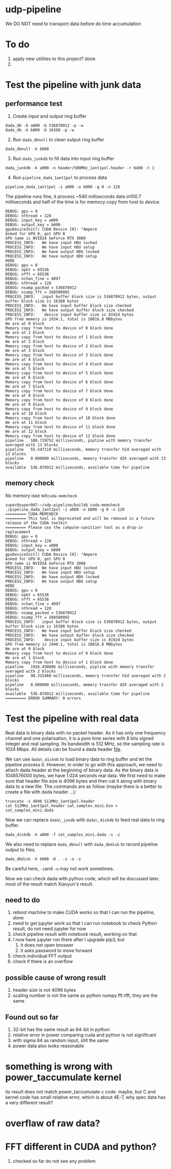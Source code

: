 # udp-pipeline

We DO NOT need to transport data before do time accumulation

# To do
1. apply new utilities to this project? done
2. 

# Test the pipeline with junk data

## performance test
1. Create input and output ring buffer
```
dada_db -k a000 -b 536870912 -p -w
dada_db -k b000 -b 16388 -p -w 
```

2. Run `dada_dbnull` to clean output ring buffer
```
dada_dbnull -k b000
```

3. Run `dada_junkdb` to fill data into input ring buffer

```
dada_junkdb -k a000 -n header/500MHz_1ant1pol.header -r 6400 -t 1
```

4. Run `pipeline_dada_1ant1pol` to process data
```
pipeline_dada_1ant1pol -i a000 -o b000 -g 0 -n 128
```

The pipeline runs fine, it process ~540 milliseconds data in100.7 milliseconds and half of the time is for memocy copy from host to device. 
```
DEBUG: gpu = 0
DEBUG: nthread = 128
DEBUG: input_key = a000
DEBUG: output_key = b000
gpuDeviceInit() CUDA Device [0]: "Ampere
Asked for GPU 0, got GPU 0
GPU name is NVIDIA GeForce RTX 3080
PROCESS_INFO:	We have input HDU locked
PROCESS_INFO:	We have input HDU setup
PROCESS_INFO:	We have output HDU locked
PROCESS_INFO:	We have output HDU setup
HERE
DEBUG: gpu = 0
DEBUG: npkt = 65536
DEBUG: nfft = 65536
DEBUG: nchan_fine = 4097
DEBUG: nthread = 128
DEBUG: nsamp_packed = 536870912
DEBUG: nsamp_fft = 268500992
PROCESS_INFO:	input buffer block size is 536870912 bytes, output buffer block size is 16388 bytes
PROCESS_INFO:	We have input buffer block size checked
PROCESS_INFO:	We have output buffer block size checked
PROCESS_INFO:	 device input buffer size is 8192d bytes
GPU free memory is 2934.1, total is 10016.8 MBbytes
We are at 0 block
Memory copy from host to device of 0 block done
We are at 1 block
Memory copy from host to device of 1 block done
We are at 2 block
Memory copy from host to device of 2 block done
We are at 3 block
Memory copy from host to device of 3 block done
We are at 4 block
Memory copy from host to device of 4 block done
We are at 5 block
Memory copy from host to device of 5 block done
We are at 6 block
Memory copy from host to device of 6 block done
We are at 7 block
Memory copy from host to device of 7 block done
We are at 8 block
Memory copy from host to device of 8 block done
We are at 9 block
Memory copy from host to device of 9 block done
We are at 10 block
Memory copy from host to device of 10 block done
We are at 11 block
Memory copy from host to device of 11 block done
We are at 12 block
Memory copy from host to device of 12 block done
pipeline   100.729752 milliseconds, pipline with memory transfer averaged with 13 blocks
pipeline   55.547119 milliseconds, memory transfer h2d averaged with 13 blocks
pipeline   0.000000 milliseconds, memory transfer d2h averaged with 13 blocks
available  536.870912 milliseconds, available time for pipeline
```

## memory check
No memory isse wit`cuda-memcheck`
```
super@super007:~/udp-pipeline/build$ cuda-memcheck ./pipeline_dada_1ant1pol -i a000 -o b000 -g 0 -n 128
========= CUDA-MEMCHECK
========= This tool is deprecated and will be removed in a future release of the CUDA toolkit
========= Please use the compute-sanitizer tool as a drop-in replacement
DEBUG: gpu = 0
DEBUG: nthread = 128
DEBUG: input_key = a000
DEBUG: output_key = b000
gpuDeviceInit() CUDA Device [0]: "Ampere
Asked for GPU 0, got GPU 0
GPU name is NVIDIA GeForce RTX 3080
PROCESS_INFO:	We have input HDU locked
PROCESS_INFO:	We have input HDU setup
PROCESS_INFO:	We have output HDU locked
PROCESS_INFO:	We have output HDU setup
HERE
DEBUG: gpu = 0
DEBUG: npkt = 65536
DEBUG: nfft = 65536
DEBUG: nchan_fine = 4097
DEBUG: nthread = 128
DEBUG: nsamp_packed = 536870912
DEBUG: nsamp_fft = 268500992
PROCESS_INFO:	input buffer block size is 536870912 bytes, output buffer block size is 16388 bytes
PROCESS_INFO:	We have input buffer block size checked
PROCESS_INFO:	We have output buffer block size checked
PROCESS_INFO:	 device input buffer size is 8192d bytes
GPU free memory is 2940.1, total is 10016.8 MBbytes
We are at 0 block
Memory copy from host to device of 0 block done
We are at 1 block
Memory copy from host to device of 1 block done
pipeline   1916.450806 milliseconds, pipline with memory transfer averaged with 2 blocks
pipeline   98.315460 milliseconds, memory transfer h2d averaged with 2 blocks
pipeline   0.000000 milliseconds, memory transfer d2h averaged with 2 blocks
available  536.870912 milliseconds, available time for pipeline
========= ERROR SUMMARY: 0 errors
```

# Test the pipeline with real data

Real data is binary data with no packet header. As it has only one frequency channel and one polarisation, it is a pure time series with 8 bits signed integer and real sampling. Its bandwidth is 512 MHz, so the sampling rate is 1024 Mbps. All details can be found a dada header [file](header/512MHz_1ant1pol.header).

We can use `dada\_diskdb` to load binary data to ring buffer and let the pipeline process it. However, in order to go with this approach, we need to attach dada header at the beginning of binary data. As the binary data is 1048576000 bytes, we have 1.024 seconds real data. We first need to make sure that header file size is 4096 bytes and then cat it along with binary data to a new file. The commands are as follow (maybe there is a better to create a file with dada header ...):

```
truncate -s 4096 512MHz_1ant1pol.header
cat 512MHz_1ant1pol.header sat_samples_mini.bin > sat_samples_mini.dada
```

Now we can replace `dada\_jundb` with `dada\_diskdb` to feed real data to ring buffer.

```
dada_diskdb -k a000 -f sat_samples_mini.dada -s -z
```

We also need to replace `dada_dbnull` with `dada_dbdisk` to record pipeline output to files.

```
dada_dbdisk -k b000 -D . -z -o -s
```

Be careful here, `-z`and `-o` may not work sometimes.

Now we can check dada with python code, which will be discussed later. most of the result match Xiaoyun's result. 

## need to do
1. reboot machine to make CUDA works so that I can run the pipeline, done
2. need to get jupyter work so that I can run notebook to check Python result, do not need jupyter for now
3. check pipeline result with notebook result, working on that
4. I now have jupyter run there after I upgrade pip3, but
   1. it does not open broswer
   2. it asks password to move forward
5. check individual FFT output
6. check if there is an overflow

## possible cause of wrong result
1. header size is not 4096 bytes
2. scaling number is not the same as python numpy.fft.rfft, they are the same

## Found out so far
1. 32-bit has the same result as 64-bit in python
2. relative error in power comparing cuda and python is not significant
3. with sigma 64 as random input, still the same 
4. power data also looks reasonable

# something is wrong with power\_taccumulate kernel
its result does not match power\_taccumulate c code. maybe, but C and kernel code has small relative error, which is about 4E-7, why spec data has a very different result?

# overflaw of raw data?
# FFT different in CUDA and python?
1. checked so far do not see any problem
